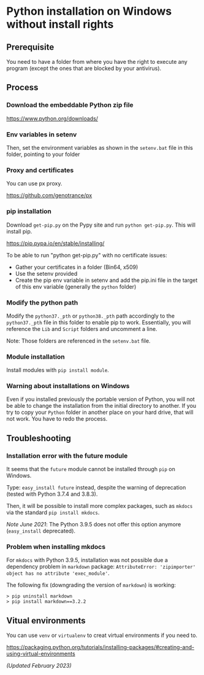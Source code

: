 # Python installation on Windows without install rights 

## Prerequisite

You need to have a folder from where you have the right to execute any program (except the ones that are blocked by your antivirus).

## Process

### Download the embeddable Python zip file

https://www.python.org/downloads/

### Env variables in setenv

Then, set the environment variables as shown in the `setenv.bat` file in this folder, pointing to your folder

### Proxy and certificates

You can use px proxy.

https://github.com/genotrance/px

### pip installation

Download `get-pip.py` on the Pypy site and run `python get-pip.py`. This will install pip.

https://pip.pypa.io/en/stable/installing/

To be able to run "python get-pip.py" with no certificate issues:

* Gather your certificates in a folder (Bin64, x509)
* Use the setenv provided
* Create the pip env variable in setenv and add the pip.ini file in the target of this env variable (generally the `python` folder)

### Modify the python path

Modify the `python37._pth` or `python38._pth` path accordingly to the `python37._pth` file in this folder to enable pip to work. Essentially, you will reference the `Lib` and `Script` folders and uncomment a line.

Note: Those folders are referenced in the `setenv.bat` file.

### Module installation

Install modules with `pip install module`.

### Warning about installations on Windows

Even if you installed previously the portable version of Python, you will not be able to change the installation from the initial directory to another. If you try to copy your `Python` folder in another place on your hard drive, that will not work. You have to redo the process.

## Troubleshooting

### Installation error with the future module

It seems that the `future` module cannot be installed through `pip` on Windows.

Type: `easy_install future` instead, despite the warning of deprecation (tested with Python 3.7.4 and 3.8.3).

Then, it will be possible to install more complex packages, such as `mkdocs` via the standard `pip install mkdocs`.

*Note June 2021*: The Python 3.9.5 does not offer this option anymore (`easy_install` deprecated).

### Problem when installing mkdocs

For `mkdocs` with Python 3.9.5, installation was not possible due a dependency problem in `markdown` package: `AttributeError: 'zipimporter' object has no attribute 'exec_module'`.

The following fix (downgrading the version of `markdown`) is working:

```
> pip uninstall markdown
> pip install markdown==3.2.2
```

## Vitual environments

You can use `venv` or `virtualenv` to creat virtual environments if you need to.

https://packaging.python.org/tutorials/installing-packages/#creating-and-using-virtual-environments

*(Updated February 2023)*

